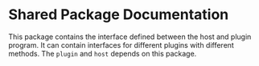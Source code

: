 # Shared Package Documentation

This package contains the interface defined between the host and
 plugin program. It can contain interfaces for different plugins 
 with different methods. The `plugin` and `host` depends on this 
 package.